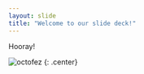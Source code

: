 ```yaml
---
layout: slide
title: "Welcome to our slide deck!"
---
```


Hooray!

![octofez](https://octodex.github.com/images/octofez.png)
{: .center}
